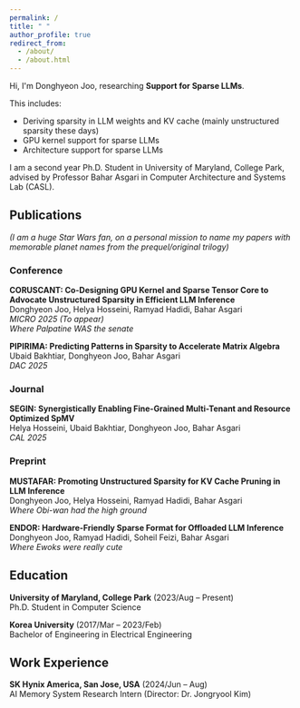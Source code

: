```yaml
---
permalink: /
title: " "
author_profile: true
redirect_from: 
  - /about/
  - /about.html
---
```

Hi, I'm Donghyeon Joo, researching **Support for Sparse LLMs**.

This includes:
- Deriving sparsity in LLM weights and KV cache (mainly unstructured sparsity these days)
- GPU kernel support for sparse LLMs
- Architecture support for sparse LLMs

I am a second year Ph.D. Student in University of Maryland, College Park, advised by Professor Bahar Asgari in Computer Architecture and Systems Lab (CASL).

## Publications

*(I am a huge Star Wars fan, on a personal mission to name my papers with memorable planet names from the prequel/original trilogy)*

### Conference
**CORUSCANT: Co-Designing GPU Kernel and Sparse Tensor Core to Advocate Unstructured Sparsity in Efficient LLM Inference**  
Donghyeon Joo, Helya Hosseini, Ramyad Hadidi, Bahar Asgari  
*MICRO 2025 (To appear)*  
*Where Palpatine WAS the senate*

**PIPIRIMA: Predicting Patterns in Sparsity to Accelerate Matrix Algebra**  
Ubaid Bakhtiar, Donghyeon Joo, Bahar Asgari  
*DAC 2025*

### Journal
**SEGIN: Synergistically Enabling Fine-Grained Multi-Tenant and Resource Optimized SpMV**  
Helya Hosseini, Ubaid Bakhtiar, Donghyeon Joo, Bahar Asgari  
*CAL 2025*

### Preprint
**MUSTAFAR: Promoting Unstructured Sparsity for KV Cache Pruning in LLM Inference**  
Donghyeon Joo, Helya Hosseini, Ramyad Hadidi, Bahar Asgari  
*Where Obi-wan had the high ground*

**ENDOR: Hardware-Friendly Sparse Format for Offloaded LLM Inference**  
Donghyeon Joo, Ramyad Hadidi, Soheil Feizi, Bahar Asgari  
*Where Ewoks were really cute*

## Education
**University of Maryland, College Park** (2023/Aug – Present)  
Ph.D. Student in Computer Science

**Korea University** (2017/Mar – 2023/Feb)  
Bachelor of Engineering in Electrical Engineering

## Work Experience
**SK Hynix America, San Jose, USA** (2024/Jun – Aug)  
AI Memory System Research Intern (Director: Dr. Jongryool Kim)
